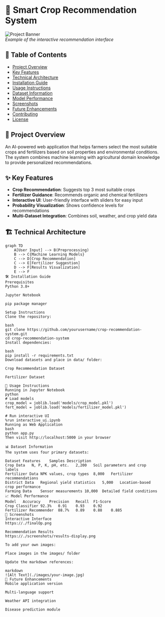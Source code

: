 # 🌱 Smart Crop Recommendation System

![Project Banner](./crop-recommendation-banner.png)  
*Example of the interactive recommendation interface*

## 📖 Table of Contents
- [Project Overview](#-project-overview)
- [Key Features](#-key-features)
- [Technical Architecture](#-technical-architecture)
- [Installation Guide](#-installation-guide)
- [Usage Instructions](#-usage-instructions)
- [Dataset Information](#-dataset-information)
- [Model Performance](#-model-performance)
- [Screenshots](#-screenshots)
- [Future Enhancements](#-future-enhancements)
- [Contributing](#-contributing)
- [License](#-license)

## 🌟 Project Overview

An AI-powered web application that helps farmers select the most suitable crops and fertilizers based on soil properties and environmental conditions. The system combines machine learning with agricultural domain knowledge to provide personalized recommendations.

## ✨ Key Features

- **Crop Recommendation**: Suggests top 3 most suitable crops
- **Fertilizer Guidance**: Recommends organic and chemical fertilizers
- **Interactive UI**: User-friendly interface with sliders for easy input
- **Probability Visualization**: Shows confidence levels for recommendations
- **Multi-Dataset Integration**: Combines soil, weather, and crop yield data

## 🏗 Technical Architecture

```mermaid
graph TD
    A[User Input] --> B(Preprocessing)
    B --> C{Machine Learning Models}
    C --> D[Crop Recommendation]
    C --> E[Fertilizer Suggestion]
    D --> F[Results Visualization]
    E --> F
🛠 Installation Guide
Prerequisites
Python 3.8+

Jupyter Notebook

pip package manager

Setup Instructions
Clone the repository:

bash
git clone https://github.com/yourusername/crop-recommendation-system.git
cd crop-recommendation-system
Install dependencies:

bash
pip install -r requirements.txt
Download datasets and place in data/ folder:

Crop Recommendation Dataset

Fertilizer Dataset

🚀 Usage Instructions
Running in Jupyter Notebook
python
# Load models
crop_model = joblib.load('models/crop_model.pkl')
fert_model = joblib.load('models/fertilizer_model.pkl')

# Run interactive UI
%run interactive_ui.ipynb
Running as Web Application
bash
python app.py
Then visit http://localhost:5000 in your browser

📊 Dataset Information
The system uses four primary datasets:

Dataset	Features	Samples	Description
Crop Data	N, P, K, pH, etc.	2,200	Soil parameters and crop labels
Fertilizer Data	NPK values, crop types	8,000	Fertilizer recommendations
District Data	Regional yield statistics	5,000	Location-based crop performance
Farming Data	Sensor measurements	10,000	Detailed field conditions
📈 Model Performance
Model	Accuracy	Precision	Recall	F1-Score
Crop Classifier	92.3%	0.91	0.93	0.92
Fertilizer Recommender	88.7%	0.89	0.88	0.885
📸 Screenshots
Interactive Interface
https://./finalOp.png

Recommendation Results
https://./screenshots/results-display.png

To add your own images:

Place images in the images/ folder

Update the markdown references:

markdown
![Alt Text](./images/your-image.jpg)
🚀 Future Enhancements
Mobile application version

Multi-language support

Weather API integration

Disease prediction module

